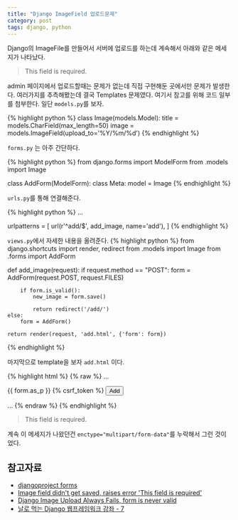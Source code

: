 ```yaml
---
title: "Django ImageField 업로드문제"
category: post
tags: django, python
---
```

Django의 ImageFile를 만들어서 서버에 업로드를 하는데 계속해서 아래와 같은 메세지가 나타났다.  

> This field is required.

admin 페이지에서 업로드할때는 문제가 없는데 직접 구현해둔 곳에서만 문제가 발생한다. 여러가지를 추측해봤는데 결국 Templates 문제였다. 여기서 참고를 위해 코드 일부를 첨부한다.
일단 `models.py`를 보자.  

{% highlight python %}
class Image(models.Model):
    title = models.CharField(max_length=50)
    image = models.ImageField(upload_to='%Y/%m/%d')
{% endhighlight %}

`forms.py` 는 아주 간단하다.

{% highlight python %}
from django.forms import ModelForm
from .models import Image

class AddForm(ModelForm):
    class Meta:
        model = Image
{% endhighlight %}

`urls.py`를 통해 연결해준다.  

{% highlight python %}
...

urlpatterns = [
    url(r'^add/$', add_image, name='add'),
]
{% endhighlight %}

`views.py`에서 자세한 내용을 올려준다.
{% highlight python %}
from django.shortcuts import render, redirect
from .models import Image
from .forms import AddForm

def add_image(request):
    if request.method == "POST":
        form = AddForm(request.POST, request.FILES)

        if form.is_valid():
            new_image = form.save()

            return redirect('/add/')
    else:
        form = AddForm()

    return render(request, 'add.html', {'form': form})
{% endhighlight %}

마지막으로 template을 보자 `add.html` 이다.  

{% highlight html %}
{% raw %}
...
<form method="POST" action="{% url 'add' %}" id="add_form" enctype="multipart/form-data">
    {{ form.as_p }}
    {% csrf_token %}
    <button type="submit" form="add_form">Add</button>
</form>
...
{% endraw %}
{% endhighlight %}

> This field is required.

계속 이 메세지가 나왔던건 `enctype="multipart/form-data"`를 누락해서 그런 것이었다.


## 참고자료
- [djangoproject forms](https://docs.djangoproject.com/en/1.10/ref/forms/api/#binding-uploaded-files-to-a-form)
- [Image field didn't get saved, raises error 'This field is required'](http://stackoverflow.com/questions/31745990/image-field-didnt-get-saved-raises-error-this-field-is-required)
- [Django Image Upload Always Fails, form is never valid](http://stackoverflow.com/questions/30138370/django-image-upload-always-fails-form-is-never-valid)
- [날로 먹는 Django 웹프레임워크 강좌 - 7](http://blog.hannal.com/2015/05/start_with_django_webframework_07/)
